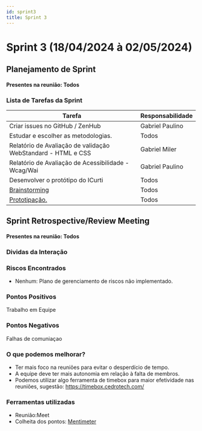```yaml
---
id: sprint3
title: Sprint 3
---
```

# Sprint 3 (18/04/2024 à 02/05/2024)

## Planejamento de Sprint

#### Presentes na reunião: Todos

### Lista de Tarefas da Sprint

| Tarefa                                                                                       | Responsabilidade |
| -------------------------------------------------------------------------------------------- | ---------------- |
| Criar issues no GitHub / ZenHub                                                              | Gabriel Paulino             |
| Estudar e escolher as metodologias.                                                          | Todos            |
| Relatório de Avaliação de validação WebStandard - HTML e CSS                                             | Gabriel Miler      |
| Relatório de Avaliação de Acessibilidade -Wcag/Wai                                                   | Gabriel Paulino      |
| Desenvolver o protótipo do ICurti                                                  | Todos     |
| [Brainstorming](https://github.com/UnBArqDsw/2020.1_G7_TCM/blob/master/docs/base/Brainstorm.md) | Todos            |
| [Prototipação.](https://github.com/xxx/xxx.md)                                                | Todos      |

## Sprint Retrospective/Review Meeting

#### Presentes na reunião: Todos

### Dividas da Interação

### Riscos Encontrados

- Nenhum: Plano de gerenciamento de riscos não implementado.

### Pontos Positivos

Trabalho em Equipe 

### Pontos Negativos

Falhas de comuniaçao

### O que podemos melhorar?

- Ter mais foco na reuniões para evitar o desperdício de tempo.
- A equipe deve ter mais autonomia em relação à falta de membros.
- Podemos utilizar algo ferramenta de timebox para maior efetividade nas reuniões, sugestão: https://timebox.cedrotech.com/

### Ferramentas utilizadas

- Reunião:Meet
- Colheita dos pontos: [Mentimeter](https://www.mentimeter.com/)
